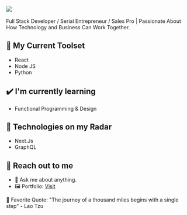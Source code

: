 <img src="https://i.imgur.com/4ukrFPu.png"></img>
<br>
<br>
Full Stack Developer / Serial Entrepreneur / Sales Pro | Passionate About How Technology and Business Can Work Together.

## 🧰 My Current Toolset
- React
- Node JS
- Python

## ✔️ I'm currently learning
- Functional Programming & Design

## 📡 Technologies on my Radar
- Next.Js
- GraphQL

## 👋 Reach out to me 
- 💬 Ask me about anything.
- 🖼️ Portfolio: [Visit](https://jaicedev.github.io/)


💎 Favorite Quote: "The journey of a thousand miles begins with a single step" - Lao Tzu
